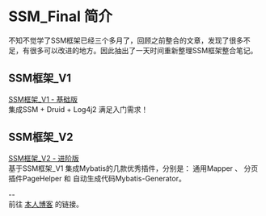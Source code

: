 # SSM_Final 简介

  不知不觉学了SSM框架已经三个多月了，回顾之前整合的文章，发现了很多不足，有很多可以改进的地方。因此抽出了一天时间重新整理SSM框架整合笔记。

## SSM框架_V1
  [SSM框架_V1 - 基础版](http://ghosertblog.github.com)  
  集成SSM + Druid + Log4j2 满足入门需求！
  
  
## SSM框架_V2
  [SSM框架_V2 - 进阶版](http://ghosertblog.github.com)  
  基于SSM框架_V1 集成Mybatis的几款优秀插件，分别是： 通用Mapper 、 分页插件PageHelper 和 自动生成代码Mybatis-Generator。
  
--  
前往 [本人博客](https://blog.csdn.net/q343509740) 的链接。

